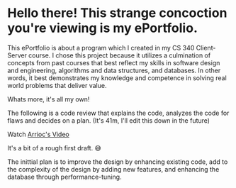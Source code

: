 

# Hello there! This strange concoction you're viewing is my ePortfolio. 

This ePortfolio is about a program which I created in my CS 340 Client-Server course. I chose this project because it utilizes a culmination of concepts from past courses that best reflect my skills in software design and engineering, algorithms and data structures, and databases. In other words, it best demonstrates my knowledge and competence in solving real world problems that deliver value. 

Whats more, it's all my own! 



The following is a code review that explains the code, analyzes the code for flaws and decides on a plan. (It's 41m, I'll edit this down in the future)

Watch [Arrioc's Video](https://www.youtube.com/watch?v=wDXqfWe2RQw)


It's a bit of a rough first draft. 😅

The inittial plan is to improve the design by enhancing existing code, add to the complexity of the design by adding new features, and enhancing the database through performance-tuning. 
